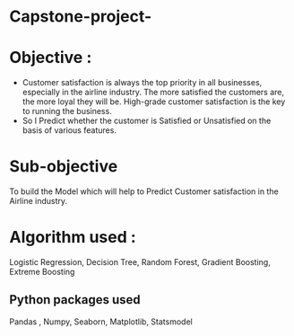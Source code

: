 # Capstone-project-
# Objective :
* Customer satisfaction is always the top priority in all businesses, especially in the airline industry. The more satisfied the customers are, the more loyal they will be. High-grade customer satisfaction is the key to running the business.
* So I Predict whether the customer is Satisfied or Unsatisfied on the basis of various features.
  
# Sub-objective
To build the Model which will help to Predict Customer satisfaction in the Airline industry.

# Algorithm used :
Logistic Regression, Decision Tree, Random Forest, Gradient Boosting, Extreme Boosting

 ## Python packages used
 Pandas , Numpy, Seaborn, Matplotlib, Statsmodel
